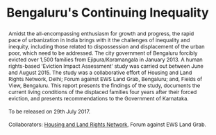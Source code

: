 ---
layout: publication-layout
year: 2017
authors: Bharath M. Palavalli, Bhagyalakshmi Srinivas and Srijan Sil, (Ed.) Shivani Chaudhry.
book: An Eviction Impact Assessment of Ejipura/Koramangala Four Years After its Demolition
title: Bengaluru's Continuing Inequality
abstract: Amidst the all-encompassing enthusiasm for growth and progress, the rapid pace of urbanization in India brings with it the challenges of inequality and inequity, including those related to dispossession and displacement of the urban poor, which need to be addressed. The city government of Bengaluru forcibly evicted over 1,500 families from Ejipura/Koramangala in January 2013. A human rights-based 'Eviction Impact Assessment' study was carried out between June and August 2015. The study was a collaborative effort of Housing and Land Rights Network, Delhi; Forum against EWS Land Grab, Bengaluru; and, Fields of View, Bengaluru. This report presents the findings of the study, documents the current living conditions of the displaced families four years after their forced eviction, and presents recommendations to the Government of Karnataka.<br><br>To be released on 29th July 2017.<br><br>Collaborators&#58; <a href="http://hlrn.org.in/">Housing and Land Rights Network</a>, Forum against EWS Land Grab.
link: /brochures/EjipuraEviction.pdf
categories: publication
ide: eviction-ews
tag: publications
permalink: /publications/eviction-ews/
projectid: urban-poverty
authorid: bharath, srijan, bhagyalakshmi
---